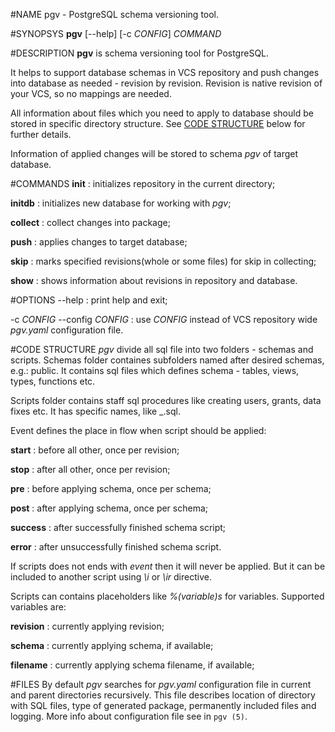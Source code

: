 <!---
%pgv(1)
%
%July, 2014
-->

#NAME
pgv - PostgreSQL schema versioning tool.

#SYNOPSYS
**pgv** [--help] [-c *CONFIG*] *COMMAND*

#DESCRIPTION
**pgv** is schema versioning tool for PostgreSQL.

It helps to support database schemas in VCS repository and push changes into
database as needed - revision by revision.
Revision is native revision of your VCS, so no mappings are needed.

All information about files which you need to apply to database should be stored in specific
directory structure. See [CODE STRUCTURE](#code-structure) below for further details.

Information of applied changes will be stored to schema *pgv* of target database.

#COMMANDS
**init**
:       initializes repository in the current directory;

**initdb**
:       initializes new database for working with *pgv*;


**collect**
:       collect changes into package;

**push**
:       applies changes to target database;

**skip**
:       marks specified revisions(whole or some files) for skip in collecting;

**show**
:       shows information about revisions in repository and database.

#OPTIONS
--help
:       print help and exit;

-c *CONFIG* --config *CONFIG*
:       use *CONFIG* instead of VCS repository wide *pgv.yaml* configuration file.

#CODE STRUCTURE
*pgv* divide all sql file into two folders - schemas and scripts.
Schemas folder containes subfolders named after desired schemas, e.g.: public.
It contains sql files which defines schema - tables, views, types, functions etc.

Scripts folder contains staff sql procedures like creating users, grants, data fixes etc.
It has specific names, like <name>_<event>.sql.

Event defines the place in flow when script should be applied:

**start**
:       before all other, once per revision;

**stop**
:       after all other, once per revision;

**pre**
:       before applying schema, once per schema;

**post**
:       after applying schema, once per schema;

**success**
:       after successfully finished schema script;

**error**
:       after unsuccessfully finished schema script.

If scripts does not ends with *event*
then it will never be applied. But it can be included to another script using *\\i*
or
*\\ir*
directive.

Scripts can contains placeholders like *%(variable)s* for variables.
Supported variables are:

**revision**
:       currently applying revision;

**schema**
:       currently applying schema, if available;

**filename**
:       currently applying schema filename, if available;

#FILES
By default *pgv* searches for *pgv.yaml*
configuration file in current and parent directories recursively.
This file describes location of directory with SQL files,
type of generated package, permanently included files and logging.
More info about configuration file see in `pgv (5)`.

<!---
#SEE ALSO
`pgv (5)`
`pgv-init (1)`
`pgv-collect (1)`
`pgv-push (1)`
`pgv-skip (1)`
`pgv-show (1)`
-->
